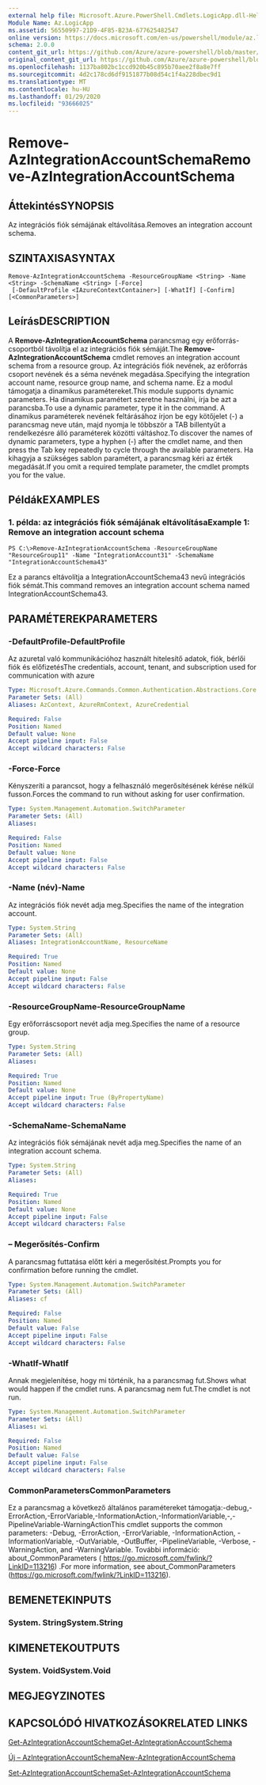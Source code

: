 ```yaml
---
external help file: Microsoft.Azure.PowerShell.Cmdlets.LogicApp.dll-Help.xml
Module Name: Az.LogicApp
ms.assetid: 56550997-21D9-4F85-B23A-677625482547
online version: https://docs.microsoft.com/en-us/powershell/module/az.logicapp/remove-azintegrationaccountschema
schema: 2.0.0
content_git_url: https://github.com/Azure/azure-powershell/blob/master/src/LogicApp/LogicApp/help/Remove-AzIntegrationAccountSchema.md
original_content_git_url: https://github.com/Azure/azure-powershell/blob/master/src/LogicApp/LogicApp/help/Remove-AzIntegrationAccountSchema.md
ms.openlocfilehash: 1137ba802bc1ccd920b45c895b70aee2f8a8e7ff
ms.sourcegitcommit: 4d2c178cd6df9151877b08d54c1f4a228dbec9d1
ms.translationtype: MT
ms.contentlocale: hu-HU
ms.lasthandoff: 01/29/2020
ms.locfileid: "93666025"
---
```

# <span data-ttu-id="e7c1c-101">Remove-AzIntegrationAccountSchema</span><span class="sxs-lookup"><span data-stu-id="e7c1c-101">Remove-AzIntegrationAccountSchema</span></span>

## <span data-ttu-id="e7c1c-102">Áttekintés</span><span class="sxs-lookup"><span data-stu-id="e7c1c-102">SYNOPSIS</span></span>
<span data-ttu-id="e7c1c-103">Az integrációs fiók sémájának eltávolítása.</span><span class="sxs-lookup"><span data-stu-id="e7c1c-103">Removes an integration account schema.</span></span>

## <span data-ttu-id="e7c1c-104">SZINTAXISA</span><span class="sxs-lookup"><span data-stu-id="e7c1c-104">SYNTAX</span></span>

```
Remove-AzIntegrationAccountSchema -ResourceGroupName <String> -Name <String> -SchemaName <String> [-Force]
 [-DefaultProfile <IAzureContextContainer>] [-WhatIf] [-Confirm] [<CommonParameters>]
```

## <span data-ttu-id="e7c1c-105">Leírás</span><span class="sxs-lookup"><span data-stu-id="e7c1c-105">DESCRIPTION</span></span>
<span data-ttu-id="e7c1c-106">A **Remove-AzIntegrationAccountSchema** parancsmag egy erőforrás-csoportból távolítja el az integrációs fiók sémáját.</span><span class="sxs-lookup"><span data-stu-id="e7c1c-106">The **Remove-AzIntegrationAccountSchema** cmdlet removes an integration account schema from a resource group.</span></span>
<span data-ttu-id="e7c1c-107">Az integrációs fiók nevének, az erőforrás csoport nevének és a séma nevének megadása.</span><span class="sxs-lookup"><span data-stu-id="e7c1c-107">Specifying the integration account name, resource group name, and schema name.</span></span>
<span data-ttu-id="e7c1c-108">Ez a modul támogatja a dinamikus paramétereket.</span><span class="sxs-lookup"><span data-stu-id="e7c1c-108">This module supports dynamic parameters.</span></span>
<span data-ttu-id="e7c1c-109">Ha dinamikus paramétert szeretne használni, írja be azt a parancsba.</span><span class="sxs-lookup"><span data-stu-id="e7c1c-109">To use a dynamic parameter, type it in the command.</span></span>
<span data-ttu-id="e7c1c-110">A dinamikus paraméterek nevének feltárásához írjon be egy kötőjelet (-) a parancsmag neve után, majd nyomja le többször a TAB billentyűt a rendelkezésre álló paraméterek közötti váltáshoz.</span><span class="sxs-lookup"><span data-stu-id="e7c1c-110">To discover the names of dynamic parameters, type a hyphen (-) after the cmdlet name, and then press the Tab key repeatedly to cycle through the available parameters.</span></span>
<span data-ttu-id="e7c1c-111">Ha kihagyja a szükséges sablon paramétert, a parancsmag kéri az érték megadását.</span><span class="sxs-lookup"><span data-stu-id="e7c1c-111">If you omit a required template parameter, the cmdlet prompts you for the value.</span></span>

## <span data-ttu-id="e7c1c-112">Példák</span><span class="sxs-lookup"><span data-stu-id="e7c1c-112">EXAMPLES</span></span>

### <span data-ttu-id="e7c1c-113">1. példa: az integrációs fiók sémájának eltávolítása</span><span class="sxs-lookup"><span data-stu-id="e7c1c-113">Example 1: Remove an integration account schema</span></span>
```
PS C:\>Remove-AzIntegrationAccountSchema -ResourceGroupName "ResourceGroup11" -Name "IntegrationAccount31" -SchemaName "IntegrationAccountSchema43"
```

<span data-ttu-id="e7c1c-114">Ez a parancs eltávolítja a IntegrationAccountSchema43 nevű integrációs fiók sémát.</span><span class="sxs-lookup"><span data-stu-id="e7c1c-114">This command removes an integration account schema named IntegrationAccountSchema43.</span></span>

## <span data-ttu-id="e7c1c-115">PARAMÉTEREK</span><span class="sxs-lookup"><span data-stu-id="e7c1c-115">PARAMETERS</span></span>

### <span data-ttu-id="e7c1c-116">-DefaultProfile</span><span class="sxs-lookup"><span data-stu-id="e7c1c-116">-DefaultProfile</span></span>
<span data-ttu-id="e7c1c-117">Az azuretal való kommunikációhoz használt hitelesítő adatok, fiók, bérlői fiók és előfizetés</span><span class="sxs-lookup"><span data-stu-id="e7c1c-117">The credentials, account, tenant, and subscription used for communication with azure</span></span>

```yaml
Type: Microsoft.Azure.Commands.Common.Authentication.Abstractions.Core.IAzureContextContainer
Parameter Sets: (All)
Aliases: AzContext, AzureRmContext, AzureCredential

Required: False
Position: Named
Default value: None
Accept pipeline input: False
Accept wildcard characters: False
```

### <span data-ttu-id="e7c1c-118">-Force</span><span class="sxs-lookup"><span data-stu-id="e7c1c-118">-Force</span></span>
<span data-ttu-id="e7c1c-119">Kényszeríti a parancsot, hogy a felhasználó megerősítésének kérése nélkül fusson.</span><span class="sxs-lookup"><span data-stu-id="e7c1c-119">Forces the command to run without asking for user confirmation.</span></span>

```yaml
Type: System.Management.Automation.SwitchParameter
Parameter Sets: (All)
Aliases:

Required: False
Position: Named
Default value: None
Accept pipeline input: False
Accept wildcard characters: False
```

### <span data-ttu-id="e7c1c-120">-Name (név)</span><span class="sxs-lookup"><span data-stu-id="e7c1c-120">-Name</span></span>
<span data-ttu-id="e7c1c-121">Az integrációs fiók nevét adja meg.</span><span class="sxs-lookup"><span data-stu-id="e7c1c-121">Specifies the name of the integration account.</span></span>

```yaml
Type: System.String
Parameter Sets: (All)
Aliases: IntegrationAccountName, ResourceName

Required: True
Position: Named
Default value: None
Accept pipeline input: False
Accept wildcard characters: False
```

### <span data-ttu-id="e7c1c-122">-ResourceGroupName</span><span class="sxs-lookup"><span data-stu-id="e7c1c-122">-ResourceGroupName</span></span>
<span data-ttu-id="e7c1c-123">Egy erőforráscsoport nevét adja meg.</span><span class="sxs-lookup"><span data-stu-id="e7c1c-123">Specifies the name of a resource group.</span></span>

```yaml
Type: System.String
Parameter Sets: (All)
Aliases:

Required: True
Position: Named
Default value: None
Accept pipeline input: True (ByPropertyName)
Accept wildcard characters: False
```

### <span data-ttu-id="e7c1c-124">-SchemaName</span><span class="sxs-lookup"><span data-stu-id="e7c1c-124">-SchemaName</span></span>
<span data-ttu-id="e7c1c-125">Az integrációs fiók sémájának nevét adja meg.</span><span class="sxs-lookup"><span data-stu-id="e7c1c-125">Specifies the name of an integration account schema.</span></span>

```yaml
Type: System.String
Parameter Sets: (All)
Aliases:

Required: True
Position: Named
Default value: None
Accept pipeline input: False
Accept wildcard characters: False
```

### <span data-ttu-id="e7c1c-126">– Megerősítés</span><span class="sxs-lookup"><span data-stu-id="e7c1c-126">-Confirm</span></span>
<span data-ttu-id="e7c1c-127">A parancsmag futtatása előtt kéri a megerősítést.</span><span class="sxs-lookup"><span data-stu-id="e7c1c-127">Prompts you for confirmation before running the cmdlet.</span></span>

```yaml
Type: System.Management.Automation.SwitchParameter
Parameter Sets: (All)
Aliases: cf

Required: False
Position: Named
Default value: False
Accept pipeline input: False
Accept wildcard characters: False
```

### <span data-ttu-id="e7c1c-128">-WhatIf</span><span class="sxs-lookup"><span data-stu-id="e7c1c-128">-WhatIf</span></span>
<span data-ttu-id="e7c1c-129">Annak megjelenítése, hogy mi történik, ha a parancsmag fut.</span><span class="sxs-lookup"><span data-stu-id="e7c1c-129">Shows what would happen if the cmdlet runs.</span></span>
<span data-ttu-id="e7c1c-130">A parancsmag nem fut.</span><span class="sxs-lookup"><span data-stu-id="e7c1c-130">The cmdlet is not run.</span></span>

```yaml
Type: System.Management.Automation.SwitchParameter
Parameter Sets: (All)
Aliases: wi

Required: False
Position: Named
Default value: False
Accept pipeline input: False
Accept wildcard characters: False
```

### <span data-ttu-id="e7c1c-131">CommonParameters</span><span class="sxs-lookup"><span data-stu-id="e7c1c-131">CommonParameters</span></span>
<span data-ttu-id="e7c1c-132">Ez a parancsmag a következő általános paramétereket támogatja:-debug,-ErrorAction,-ErrorVariable,-InformationAction,-InformationVariable,-,-PipelineVariable-WarningAction</span><span class="sxs-lookup"><span data-stu-id="e7c1c-132">This cmdlet supports the common parameters: -Debug, -ErrorAction, -ErrorVariable, -InformationAction, -InformationVariable, -OutVariable, -OutBuffer, -PipelineVariable, -Verbose, -WarningAction, and -WarningVariable.</span></span> <span data-ttu-id="e7c1c-133">További információ: about_CommonParameters ( https://go.microsoft.com/fwlink/?LinkID=113216) .</span><span class="sxs-lookup"><span data-stu-id="e7c1c-133">For more information, see about_CommonParameters (https://go.microsoft.com/fwlink/?LinkID=113216).</span></span>

## <span data-ttu-id="e7c1c-134">BEMENETEK</span><span class="sxs-lookup"><span data-stu-id="e7c1c-134">INPUTS</span></span>

### <span data-ttu-id="e7c1c-135">System. String</span><span class="sxs-lookup"><span data-stu-id="e7c1c-135">System.String</span></span>

## <span data-ttu-id="e7c1c-136">KIMENETEK</span><span class="sxs-lookup"><span data-stu-id="e7c1c-136">OUTPUTS</span></span>

### <span data-ttu-id="e7c1c-137">System. Void</span><span class="sxs-lookup"><span data-stu-id="e7c1c-137">System.Void</span></span>

## <span data-ttu-id="e7c1c-138">MEGJEGYZI</span><span class="sxs-lookup"><span data-stu-id="e7c1c-138">NOTES</span></span>

## <span data-ttu-id="e7c1c-139">KAPCSOLÓDÓ HIVATKOZÁSOK</span><span class="sxs-lookup"><span data-stu-id="e7c1c-139">RELATED LINKS</span></span>

[<span data-ttu-id="e7c1c-140">Get-AzIntegrationAccountSchema</span><span class="sxs-lookup"><span data-stu-id="e7c1c-140">Get-AzIntegrationAccountSchema</span></span>](./Get-AzIntegrationAccountSchema.md)

[<span data-ttu-id="e7c1c-141">Új – AzIntegrationAccountSchema</span><span class="sxs-lookup"><span data-stu-id="e7c1c-141">New-AzIntegrationAccountSchema</span></span>](./New-AzIntegrationAccountSchema.md)

[<span data-ttu-id="e7c1c-142">Set-AzIntegrationAccountSchema</span><span class="sxs-lookup"><span data-stu-id="e7c1c-142">Set-AzIntegrationAccountSchema</span></span>](./Set-AzIntegrationAccountSchema.md)


